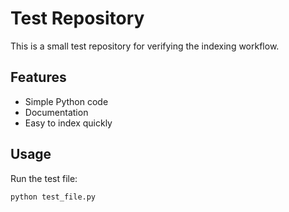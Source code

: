 # Test Repository

This is a small test repository for verifying the indexing workflow.

## Features

- Simple Python code
- Documentation
- Easy to index quickly

## Usage

Run the test file:

```bash
python test_file.py
```
